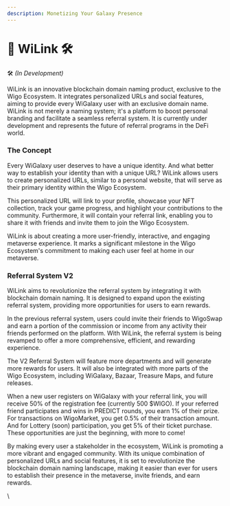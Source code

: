 ```yaml
---
description: Monetizing Your Galaxy Presence
---
```


# 🔗 WiLink 🛠

🛠 _(In Development)_

WiLink is an innovative blockchain domain naming product, exclusive to the Wigo Ecosystem. It integrates personalized URLs and social features, aiming to provide every WiGalaxy user with an exclusive domain name. WiLink is not merely a naming system; it's a platform to boost personal branding and facilitate a seamless referral system. It is currently under development and represents the future of referral programs in the DeFi world.

###

### The Concept

Every WiGalaxy user deserves to have a unique identity. And what better way to establish your identity than with a unique URL? WiLink allows users to create personalized URLs, similar to a personal website, that will serve as their primary identity within the Wigo Ecosystem.

This personalized URL will link to your profile, showcase your NFT collection, track your game progress, and highlight your contributions to the community. Furthermore, it will contain your referral link, enabling you to share it with friends and invite them to join the Wigo Ecosystem.

WiLink is about creating a more user-friendly, interactive, and engaging metaverse experience. It marks a significant milestone in the Wigo Ecosystem's commitment to making each user feel at home in our metaverse.



### Referral System V2

WiLink aims to revolutionize the referral system by integrating it with blockchain domain naming. It is designed to expand upon the existing referral system, providing more opportunities for users to earn rewards.

In the previous referral system, users could invite their friends to WigoSwap and earn a portion of the commission or income from any activity their friends performed on the platform. With WiLink, the referral system is being revamped to offer a more comprehensive, efficient, and rewarding experience.

The V2 Referral System will feature more departments and will generate more rewards for users. It will also be integrated with more parts of the Wigo Ecosystem, including WiGalaxy, Bazaar, Treasure Maps, and future releases.

When a new user registers on WiGalaxy with your referral link, you will receive 50% of the registration fee (currently 500 $WIGO). If your referred friend participates and wins in PREDICT rounds, you earn 1% of their prize. For transactions on WigoMarket, you get 0.5% of their transaction amount. And for Lottery (soon) participation, you get 5% of their ticket purchase. These opportunities are just the beginning, with more to come!

By making every user a stakeholder in the ecosystem, WiLink is promoting a more vibrant and engaged community. With its unique combination of personalized URLs and social features, it is set to revolutionize the blockchain domain naming landscape, making it easier than ever for users to establish their presence in the metaverse, invite friends, and earn rewards.

\
